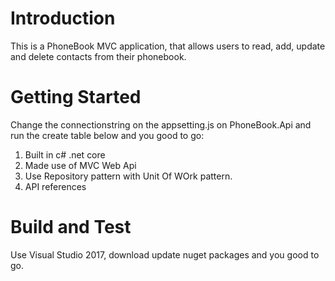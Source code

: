 # Introduction 
This is a PhoneBook MVC application, that allows users to read, add, update and delete contacts from their phonebook.

# Getting Started
Change the connectionstring on the appsetting.js on PhoneBook.Api and run the create table below and you good to go:
1.	Built in c# .net core
2.	Made use of MVC Web Api
3.	Use Repository pattern with Unit Of WOrk pattern.
4.	API references

# Build and Test
Use Visual Studio 2017, download update nuget packages and you good to go.

